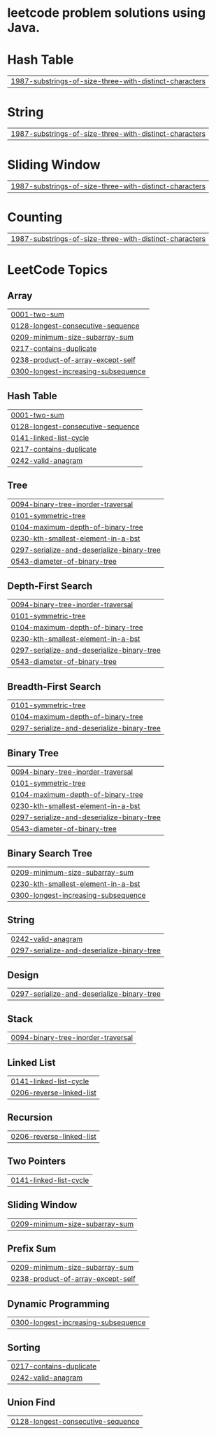 # leetcode problem solutions using Java.


# Hash Table
|  |
| ------- |
| [1987-substrings-of-size-three-with-distinct-characters](https://github.com/tooooharsh/leetcode/tree/master/1987-substrings-of-size-three-with-distinct-characters) |
# String
|  |
| ------- |
| [1987-substrings-of-size-three-with-distinct-characters](https://github.com/tooooharsh/leetcode/tree/master/1987-substrings-of-size-three-with-distinct-characters) |
# Sliding Window
|  |
| ------- |
| [1987-substrings-of-size-three-with-distinct-characters](https://github.com/tooooharsh/leetcode/tree/master/1987-substrings-of-size-three-with-distinct-characters) |
# Counting
|  |
| ------- |
| [1987-substrings-of-size-three-with-distinct-characters](https://github.com/tooooharsh/leetcode/tree/master/1987-substrings-of-size-three-with-distinct-characters) |
<!---LeetCode Topics Start-->
# LeetCode Topics
## Array
|  |
| ------- |
| [0001-two-sum](https://github.com/tooooharsh/leetcode/tree/master/0001-two-sum) |
| [0128-longest-consecutive-sequence](https://github.com/tooooharsh/leetcode/tree/master/0128-longest-consecutive-sequence) |
| [0209-minimum-size-subarray-sum](https://github.com/tooooharsh/leetcode/tree/master/0209-minimum-size-subarray-sum) |
| [0217-contains-duplicate](https://github.com/tooooharsh/leetcode/tree/master/0217-contains-duplicate) |
| [0238-product-of-array-except-self](https://github.com/tooooharsh/leetcode/tree/master/0238-product-of-array-except-self) |
| [0300-longest-increasing-subsequence](https://github.com/tooooharsh/leetcode/tree/master/0300-longest-increasing-subsequence) |
## Hash Table
|  |
| ------- |
| [0001-two-sum](https://github.com/tooooharsh/leetcode/tree/master/0001-two-sum) |
| [0128-longest-consecutive-sequence](https://github.com/tooooharsh/leetcode/tree/master/0128-longest-consecutive-sequence) |
| [0141-linked-list-cycle](https://github.com/tooooharsh/leetcode/tree/master/0141-linked-list-cycle) |
| [0217-contains-duplicate](https://github.com/tooooharsh/leetcode/tree/master/0217-contains-duplicate) |
| [0242-valid-anagram](https://github.com/tooooharsh/leetcode/tree/master/0242-valid-anagram) |
## Tree
|  |
| ------- |
| [0094-binary-tree-inorder-traversal](https://github.com/tooooharsh/leetcode/tree/master/0094-binary-tree-inorder-traversal) |
| [0101-symmetric-tree](https://github.com/tooooharsh/leetcode/tree/master/0101-symmetric-tree) |
| [0104-maximum-depth-of-binary-tree](https://github.com/tooooharsh/leetcode/tree/master/0104-maximum-depth-of-binary-tree) |
| [0230-kth-smallest-element-in-a-bst](https://github.com/tooooharsh/leetcode/tree/master/0230-kth-smallest-element-in-a-bst) |
| [0297-serialize-and-deserialize-binary-tree](https://github.com/tooooharsh/leetcode/tree/master/0297-serialize-and-deserialize-binary-tree) |
| [0543-diameter-of-binary-tree](https://github.com/tooooharsh/leetcode/tree/master/0543-diameter-of-binary-tree) |
## Depth-First Search
|  |
| ------- |
| [0094-binary-tree-inorder-traversal](https://github.com/tooooharsh/leetcode/tree/master/0094-binary-tree-inorder-traversal) |
| [0101-symmetric-tree](https://github.com/tooooharsh/leetcode/tree/master/0101-symmetric-tree) |
| [0104-maximum-depth-of-binary-tree](https://github.com/tooooharsh/leetcode/tree/master/0104-maximum-depth-of-binary-tree) |
| [0230-kth-smallest-element-in-a-bst](https://github.com/tooooharsh/leetcode/tree/master/0230-kth-smallest-element-in-a-bst) |
| [0297-serialize-and-deserialize-binary-tree](https://github.com/tooooharsh/leetcode/tree/master/0297-serialize-and-deserialize-binary-tree) |
| [0543-diameter-of-binary-tree](https://github.com/tooooharsh/leetcode/tree/master/0543-diameter-of-binary-tree) |
## Breadth-First Search
|  |
| ------- |
| [0101-symmetric-tree](https://github.com/tooooharsh/leetcode/tree/master/0101-symmetric-tree) |
| [0104-maximum-depth-of-binary-tree](https://github.com/tooooharsh/leetcode/tree/master/0104-maximum-depth-of-binary-tree) |
| [0297-serialize-and-deserialize-binary-tree](https://github.com/tooooharsh/leetcode/tree/master/0297-serialize-and-deserialize-binary-tree) |
## Binary Tree
|  |
| ------- |
| [0094-binary-tree-inorder-traversal](https://github.com/tooooharsh/leetcode/tree/master/0094-binary-tree-inorder-traversal) |
| [0101-symmetric-tree](https://github.com/tooooharsh/leetcode/tree/master/0101-symmetric-tree) |
| [0104-maximum-depth-of-binary-tree](https://github.com/tooooharsh/leetcode/tree/master/0104-maximum-depth-of-binary-tree) |
| [0230-kth-smallest-element-in-a-bst](https://github.com/tooooharsh/leetcode/tree/master/0230-kth-smallest-element-in-a-bst) |
| [0297-serialize-and-deserialize-binary-tree](https://github.com/tooooharsh/leetcode/tree/master/0297-serialize-and-deserialize-binary-tree) |
| [0543-diameter-of-binary-tree](https://github.com/tooooharsh/leetcode/tree/master/0543-diameter-of-binary-tree) |
## Binary Search Tree
|  |
| ------- |
| [0209-minimum-size-subarray-sum](https://github.com/tooooharsh/leetcode/tree/master/0209-minimum-size-subarray-sum) |
| [0230-kth-smallest-element-in-a-bst](https://github.com/tooooharsh/leetcode/tree/master/0230-kth-smallest-element-in-a-bst) |
| [0300-longest-increasing-subsequence](https://github.com/tooooharsh/leetcode/tree/master/0300-longest-increasing-subsequence) |
## String
|  |
| ------- |
| [0242-valid-anagram](https://github.com/tooooharsh/leetcode/tree/master/0242-valid-anagram) |
| [0297-serialize-and-deserialize-binary-tree](https://github.com/tooooharsh/leetcode/tree/master/0297-serialize-and-deserialize-binary-tree) |
## Design
|  |
| ------- |
| [0297-serialize-and-deserialize-binary-tree](https://github.com/tooooharsh/leetcode/tree/master/0297-serialize-and-deserialize-binary-tree) |
## Stack
|  |
| ------- |
| [0094-binary-tree-inorder-traversal](https://github.com/tooooharsh/leetcode/tree/master/0094-binary-tree-inorder-traversal) |
## Linked List
|  |
| ------- |
| [0141-linked-list-cycle](https://github.com/tooooharsh/leetcode/tree/master/0141-linked-list-cycle) |
| [0206-reverse-linked-list](https://github.com/tooooharsh/leetcode/tree/master/0206-reverse-linked-list) |
## Recursion
|  |
| ------- |
| [0206-reverse-linked-list](https://github.com/tooooharsh/leetcode/tree/master/0206-reverse-linked-list) |
## Two Pointers
|  |
| ------- |
| [0141-linked-list-cycle](https://github.com/tooooharsh/leetcode/tree/master/0141-linked-list-cycle) |
## Sliding Window
|  |
| ------- |
| [0209-minimum-size-subarray-sum](https://github.com/tooooharsh/leetcode/tree/master/0209-minimum-size-subarray-sum) |
## Prefix Sum
|  |
| ------- |
| [0209-minimum-size-subarray-sum](https://github.com/tooooharsh/leetcode/tree/master/0209-minimum-size-subarray-sum) |
| [0238-product-of-array-except-self](https://github.com/tooooharsh/leetcode/tree/master/0238-product-of-array-except-self) |
## Dynamic Programming
|  |
| ------- |
| [0300-longest-increasing-subsequence](https://github.com/tooooharsh/leetcode/tree/master/0300-longest-increasing-subsequence) |
## Sorting
|  |
| ------- |
| [0217-contains-duplicate](https://github.com/tooooharsh/leetcode/tree/master/0217-contains-duplicate) |
| [0242-valid-anagram](https://github.com/tooooharsh/leetcode/tree/master/0242-valid-anagram) |
## Union Find
|  |
| ------- |
| [0128-longest-consecutive-sequence](https://github.com/tooooharsh/leetcode/tree/master/0128-longest-consecutive-sequence) |
<!---LeetCode Topics End-->